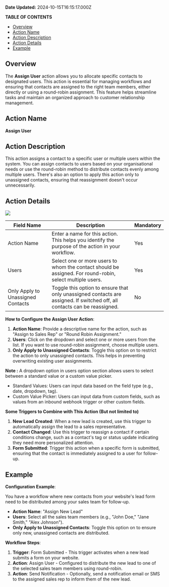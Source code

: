 **Date Updated:** 2024-10-15T16:15:17.000Z

**TABLE OF CONTENTS**

* [Overview](#Overview)
* [Action Name](#Action-Name)
* [Action Description](#Action-Description)
* [Action Details](#Action-Details)
* [Example](#Example)

##   

## Overview

The **Assign User** action allows you to allocate specific contacts to designated users. This action is essential for managing workflows and ensuring that contacts are assigned to the right team members, either directly or using a round-robin assignment. This feature helps streamline tasks and maintain an organized approach to customer relationship management.

  
## Action Name

**Assign User**

  
## Action Description

This action assigns a contact to a specific user or multiple users within the system. You can assign contacts to users based on your organisational needs or use the round-robin method to distribute contacts evenly among multiple users. There's also an option to apply this action only to unassigned contacts, ensuring that reassignment doesn't occur unnecessarily.

  
## Action Details

![](https://s3.amazonaws.com/cdn.freshdesk.com/data/helpdesk/attachments/production/155032055778/original/xTYatckBkze-E3_JAgViaNy5iWKLwJv75w.png?1725268527)

  
| Field Name                        | Description                                                                                                               | Mandatory |
| --------------------------------- | ------------------------------------------------------------------------------------------------------------------------- | --------- |
| Action Name                       | Enter a name for this action. This helps you identify the purpose of the action in your workflow.                         | Yes       |
| Users                             | Select one or more users to whom the contact should be assigned. For round-robin, select multiple users.                  | Yes       |
| Only Apply to Unassigned Contacts | Toggle this option to ensure that only unassigned contacts are assigned. If switched off, all contacts can be reassigned. | No        |

  
**How to Configure the Assign User Action**:

1. **Action Name**: Provide a descriptive name for the action, such as "Assign to Sales Rep" or "Round Robin Assignment."
2. **Users**: Click on the dropdown and select one or more users from the list. If you want to use round-robin assignment, choose multiple users.
3. **Only Apply to Unassigned Contacts**: Toggle this option on to restrict the action to only unassigned contacts. This helps in preventing overwriting existing user assignments.

**Note :** A dropdown option in users option section allows users to select between a standard value or a custom value picker.

* Standard Values: Users can input data based on the field type (e.g., date, dropdown, tag).
* Custom Value Picker: Users can input data from custom fields, such as values from an inbound webhook trigger or other custom fields.

  
**Some Triggers to Combine with This Action (But not limited to)**

1. **New Lead Created**: When a new lead is created, use this trigger to automatically assign the lead to a sales representative.
2. **Contact Changed**: Use this trigger to reassign a contact if certain conditions change, such as a contact's tag or status update indicating they need more personalized attention.
3. **Form Submitted**: Trigger this action when a specific form is submitted, ensuring that the contact is immediately assigned to a user for follow-up.

  
## Example

**Configuration Example**:

You have a workflow where new contacts from your website's lead form need to be distributed among your sales team for follow-up.

* **Action Name**: "Assign New Lead"
* **Users**: Select all the sales team members (e.g., "John Doe," "Jane Smith," "Alex Johnson").
* **Only Apply to Unassigned Contacts**: Toggle this option on to ensure only new, unassigned contacts are distributed.

  
**Workflow Steps**:

1. **Trigger**: Form Submitted - This trigger activates when a new lead submits a form on your website.
2. **Action**: Assign User - Configured to distribute the new lead to one of the selected sales team members using round-robin.
3. **Action**: Send Notification - Optionally, send a notification email or SMS to the assigned sales rep to inform them of the new lead.